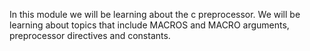 In this module we will be learning about the c preprocessor. We will be learning about topics that include MACROS and MACRO arguments, preprocessor directives and constants. 
